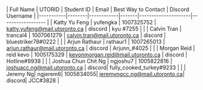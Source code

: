 | Full Name | UTORID | Student ID | Email | Best Way to Contact | Discord Username
|
|-----------|--------|------------|-------|---------------------|------------------
|
| Katty Yu Feng | yufengka | 1007325752 | katty.yufeng@mail.utoronto.ca | discord | kyu #7255 |
|
| Calvin Tran | trancal4 | 1007061279 | calvin.tran@mail.utoronto.ca | discord | bluestriker78#0222 |
|
| Arjun Rathaur | rathaur1 | 1007265013 | arjun.rathaur@mail.utoronto.ca | discord | Arjunn_#4025 |
|
| Morgan Reid | reid kevo | 1005175329 | kevonmorgan.reid@mail.utoronto.ca | discord | Hotline#9938 |
|
| Joshua Chun Chit Ng | ngjoshu7 | 1005822816 | joshuacc.ng@mail.utoronto.ca | discord|
fully_cooked_turkey#9233 |
|
| Jeremy Ng| ngjerem6| 1005834055| jeremyngcc.ng@mail.utoronto.ca| discord| JCC#3828 |
